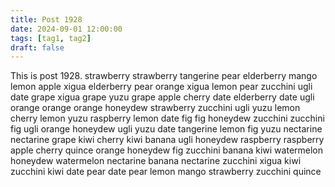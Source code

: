 ```yaml
---
title: Post 1928
date: 2024-09-01 12:00:00
tags: [tag1, tag2]
draft: false
---
```

This is post 1928.
strawberry
strawberry
tangerine
pear
elderberry
mango
lemon
apple
xigua
elderberry
pear
orange
xigua
lemon
pear
zucchini
ugli
date
grape
xigua
grape
yuzu
grape
apple
cherry
date
elderberry
date
ugli
orange
orange
orange
honeydew
strawberry
zucchini
ugli
yuzu
lemon
cherry
lemon
yuzu
raspberry
lemon
date
fig
fig
honeydew
zucchini
zucchini
fig
ugli
orange
honeydew
ugli
yuzu
date
tangerine
lemon
fig
yuzu
nectarine
nectarine
grape
kiwi
cherry
kiwi
banana
ugli
honeydew
raspberry
raspberry
apple
cherry
quince
orange
honeydew
fig
zucchini
banana
kiwi
watermelon
honeydew
watermelon
nectarine
banana
nectarine
zucchini
xigua
kiwi
zucchini
kiwi
date
pear
date
pear
lemon
mango
strawberry
zucchini
quince

